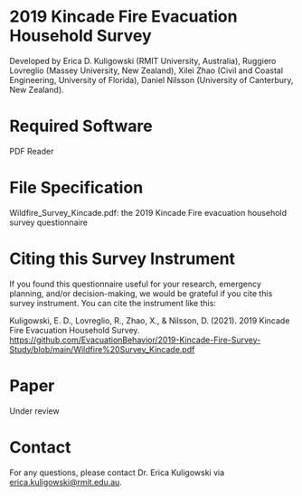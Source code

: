 # 2019 Kincade Fire Evacuation Household Survey
Developed by Erica D. Kuligowski (RMIT University, Australia), Ruggiero Lovreglio (Massey University, New Zealand), Xilei Zhao (Civil and Coastal Engineering, University of Florida), Daniel Nilsson (University of Canterbury, New Zealand).

# Required Software
PDF Reader

# File Specification
Wildfire_Survey_Kincade.pdf: the 2019 Kincade Fire evacuation household survey questionnaire

# Citing this Survey Instrument
If you found this questionnaire useful for your research, emergency planning, and/or decision-making, we would be grateful if you cite this survey instrument. You can cite the instrument like this:

Kuligowski, E. D., Lovreglio, R., Zhao, X., & Nilsson, D. (2021). 2019 Kincade Fire Evacuation Household Survey. https://github.com/EvacuationBehavior/2019-Kincade-Fire-Survey-Study/blob/main/Wildfire%20Survey_Kincade.pdf

# Paper
Under review

# Contact
For any questions, please contact Dr. Erica Kuligowski via erica.kuligowski@rmit.edu.au.

